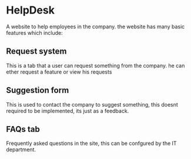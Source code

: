 # HelpDesk
A website to help employees in the company. the website has many basic features which include:

## Request system
This is a tab that a user can request something from the company.
he can ether request a feature or view his requests

## Suggestion form
This is used to contact the company to suggest something, this doesnt required to be implemented, its just as a feedback.

## FAQs tab
Frequently asked questions in the site, this can be confgured by the IT department.
